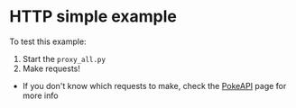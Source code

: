 # HTTP simple example

To test this example:

1. Start the `proxy_all.py`
2. Make requests!

- If you don't know which requests to make, check the
  [PokeAPI](https://pokeapi.co) page for more info
